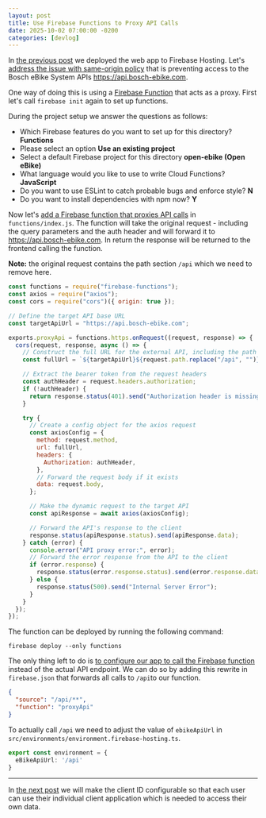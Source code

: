 ```yaml
---
layout: post
title: Use Firebase Functions to Proxy API Calls
date: 2025-10-02 07:00:00 -0200
categories: [devlog]
---
```


In [the previous post](https://open-ebike.github.io/devlog/2025/09/30/deploy-to-firebase-hosting.html) we deployed the web app to Firebase Hosting. 
Let's [address the issue with same-origin policy](https://github.com/open-ebike/open-ebike-frontend/issues/16) that is preventing access to the Bosch eBike System APIs https://api.bosch-ebike.com.

One way of doing this is using a [Firebase Function](https://firebase.google.com/docs/functions) that acts as a proxy.
First let's call `firebase init` again to set up functions.

During the project setup we answer the questions as follows:

* Which Firebase features do you want to set up for this directory? **Functions** 
* Please select an option **Use an existing project** 
* Select a default Firebase project for this directory **open-ebike (Open eBike)** 
* What language would you like to use to write Cloud Functions? **JavaScript**  
* Do you want to use ESLint to catch probable bugs and enforce style? **N** 
* Do you want to install dependencies with npm now? **Y** 

Now let's [add a Firebase function that proxies API calls](https://github.com/open-ebike/open-ebike-frontend/commit/d50e414a025842d630a9755de8ddfe94fdc2c227) in `functions/index.js`.
The function will take the original request - including the query parameters and the auth header and will forward it to https://api.bosch-ebike.com.
In return the response will be returned to the frontend calling the function.

**Note:** the original request contains the path section `/api` which we need to remove here.

```js
const functions = require("firebase-functions");
const axios = require("axios");
const cors = require("cors")({ origin: true });

// Define the target API base URL
const targetApiUrl = "https://api.bosch-ebike.com";

exports.proxyApi = functions.https.onRequest((request, response) => {
  cors(request, response, async () => {
    // Construct the full URL for the external API, including the path and query string
    const fullUrl = `${targetApiUrl}${request.path.replace("/api", "")}${request.url.includes("?") ? "?" + request.url.split("?")[1] : ""}`;

    // Extract the bearer token from the request headers
    const authHeader = request.headers.authorization;
    if (!authHeader) {
      return response.status(401).send("Authorization header is missing");
    }

    try {
      // Create a config object for the axios request
      const axiosConfig = {
        method: request.method,
        url: fullUrl,
        headers: {
          Authorization: authHeader,
        },
        // Forward the request body if it exists
        data: request.body,
      };

      // Make the dynamic request to the target API
      const apiResponse = await axios(axiosConfig);

      // Forward the API's response to the client
      response.status(apiResponse.status).send(apiResponse.data);
    } catch (error) {
      console.error("API proxy error:", error);
      // Forward the error response from the API to the client
      if (error.response) {
        response.status(error.response.status).send(error.response.data);
      } else {
        response.status(500).send("Internal Server Error");
      }
    }
  });
});

```

The function can be deployed by running the following command:

```shell
firebase deploy --only functions
```

The only thing left to do is [to configure our app to call the Firebase function](https://github.com/open-ebike/open-ebike-frontend/commit/e98057dc0d145fb8be97148097ba454e3667536f) instead of the actual API endpoint.
We can do so by adding this rewrite in `firebase.json` that forwards all calls to `/api`to our function.

```json
{
  "source": "/api/**",
  "function": "proxyApi"
}
```

To actually call `/api` we need to adjust the value of `ebikeApiUrl` in `src/environments/environment.firebase-hosting.ts`.

```ts
export const environment = {
  eBikeApiUrl: '/api'
}
```

---

In [the next post](https://open-ebike.github.io/devlog/2025/10/03/make-client-id-configurable.html) we will make the client ID configurable so that each user can use their individual client application which is needed to access their own data.
